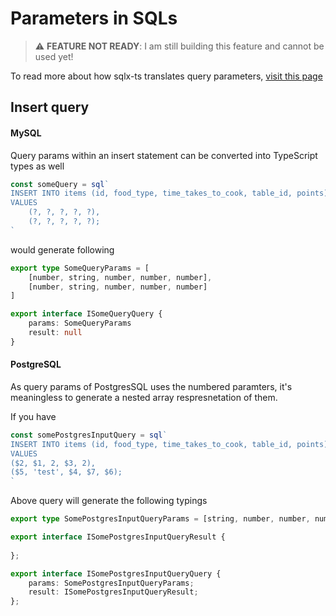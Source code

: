 # Parameters in SQLs

> ⚠️ **FEATURE NOT READY**: I am still building this feature and cannot be used yet!

To read more about how sqlx-ts translates query parameters, [visit this page](./4.1.SELECT.md)

## Insert query

#### MySQL

Query params within an insert statement can be converted into TypeScript types as well

```typescript
const someQuery = sql`
INSERT INTO items (id, food_type, time_takes_to_cook, table_id, points)
VALUES
    (?, ?, ?, ?, ?),
    (?, ?, ?, ?, ?);
`
```

would generate following

```typescript
export type SomeQueryParams = [
    [number, string, number, number, number],
    [number, string, number, number, number]
]

export interface ISomeQueryQuery {
    params: SomeQueryParams
    result: null
}
```

#### PostgreSQL

As query params of PostgresSQL uses the numbered paramters, it's meaningless to generate a nested array respresnetation of them.

If you have

```typescript
const somePostgresInputQuery = sql`
INSERT INTO items (id, food_type, time_takes_to_cook, table_id, points)
VALUES
($2, $1, 2, $3, 2),
($5, 'test', $4, $7, $6);
`
```

Above query will generate the following typings

```typescript
export type SomePostgresInputQueryParams = [string, number, number, number, number, number, number];

export interface ISomePostgresInputQueryResult {
    
};

export interface ISomePostgresInputQueryQuery {
    params: SomePostgresInputQueryParams;
    result: ISomePostgresInputQueryResult;
};
```
